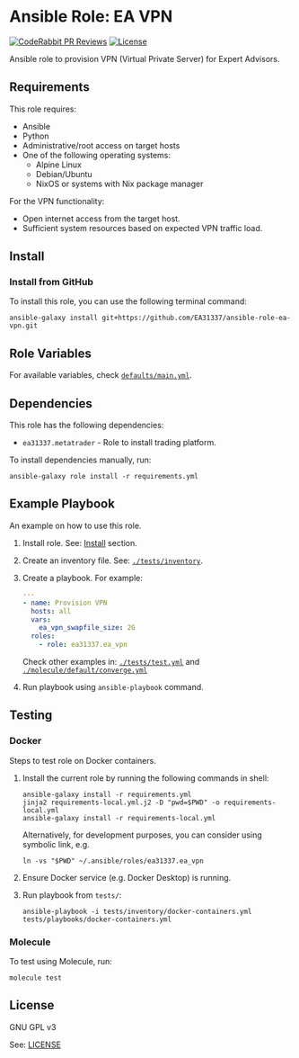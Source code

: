 # Ansible Role: EA VPN

[![CodeRabbit PR Reviews](https://img.shields.io/coderabbit/prs/github/EA31337/ansible-role-ea-vpn?utm_source=oss&utm_medium=github&utm_campaign=EA31337%2Fansible-role-ea-vpn&labelColor=171717&color=FF570A&link=https%3A%2F%2Fcoderabbit.ai&label=CodeRabbit+PR+Reviews)](https://github.com/EA31337/ansible-role-ea-vpn/pulls)
[![License](https://img.shields.io/badge/license-GPLv3-brightgreen.svg)](LICENSE)

Ansible role to provision VPN (Virtual Private Server)
for Expert Advisors.

## Requirements

This role requires:

- Ansible
- Python
- Administrative/root access on target hosts
- One of the following operating systems:
  - Alpine Linux
  - Debian/Ubuntu
  - NixOS or systems with Nix package manager

For the VPN functionality:

- Open internet access from the target host.
- Sufficient system resources based on expected VPN traffic load.

## Install

### Install from GitHub

To install this role, you can use the following terminal command:

```shell
ansible-galaxy install git+https://github.com/EA31337/ansible-role-ea-vpn.git
```

## Role Variables

For available variables,
check [`defaults/main.yml`](defaults/main.yml).

## Dependencies

This role has the following dependencies:

- `ea31337.metatrader` - Role to install trading platform.

To install dependencies manually, run:

```console
ansible-galaxy role install -r requirements.yml
```

## Example Playbook

An example on how to use this role.

1. Install role. See: [Install](#install) section.
1. Create an inventory file. See: [`./tests/inventory`](./tests/inventory).
1. Create a playbook. For example:

      ```yaml
      ---
      - name: Provision VPN
        hosts: all
        vars:
          ea_vpn_swapfile_size: 2G
        roles:
          - role: ea31337.ea_vpn
      ```

   Check other examples in: [`./tests/test.yml`](./tests/test.yml)
   and [`./molecule/default/converge.yml`](./molecule/default/converge.yml)

1. Run playbook using `ansible-playbook` command.

## Testing

### Docker

Steps to test role on Docker containers.

1. Install the current role by running the following commands in shell:

    ```shell
    ansible-galaxy install -r requirements.yml
    jinja2 requirements-local.yml.j2 -D "pwd=$PWD" -o requirements-local.yml
    ansible-galaxy install -r requirements-local.yml
    ```

    Alternatively, for development purposes, you can consider using symbolic link, e.g.

    ```shell
    ln -vs "$PWD" ~/.ansible/roles/ea31337.ea_vpn
    ```

2. Ensure Docker service (e.g. Docker Desktop) is running.
3. Run playbook from `tests/`:

    ```shell
    ansible-playbook -i tests/inventory/docker-containers.yml tests/playbooks/docker-containers.yml
    ```

### Molecule

To test using Molecule, run:

```shell
molecule test
```

## License

GNU GPL v3

See: [LICENSE](./LICENSE)

<!-- Named links -->

